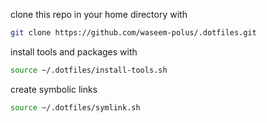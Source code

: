 clone this repo in your home directory with
```bash
git clone https://github.com/waseem-polus/.dotfiles.git
```

install tools and packages with
```bash
source ~/.dotfiles/install-tools.sh
```

create symbolic links
```bash
source ~/.dotfiles/symlink.sh
```
